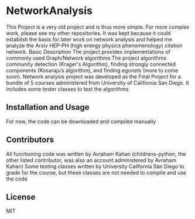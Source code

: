# NetworkAnalysis 
This Project is a very old project and is thus more simple. For more complex work, please see my other repositories. It was kept because it could establish the basis for later work on network analysis and helped me analyze the Arxiv HEP-PH (high energy physics phenomenology) citation network.
Basic Description
The project provides implementations of commonly used Graph/Network algorithms
The project algorithms community detection (Krager's Algorithm), finding strongly connected components (Kosaraju’s algorithm), and finding egonets (more to come soon). 
Network analysis project was developed as the Final Project for a bundle of 5 courses administered from University of California San Diego. 
It includes some tester classes to test the algorithms

## Installation and Usage
For now, the code can be downloaded and compiled manually

## Contributors
All functioning code was written by Avraham Kahan (childrens-python, the other listed contributor, was also an account administered by Avraham Kahan)
Some testing classes written by University California San Diego to grade for the course, but these classes are not needed to compile and use the code

## License 
MIT
